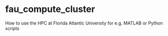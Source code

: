 # fau_compute_cluster
How to use the HPC at Florida Atlantic University for e.g. MATLAB or Python scripts
